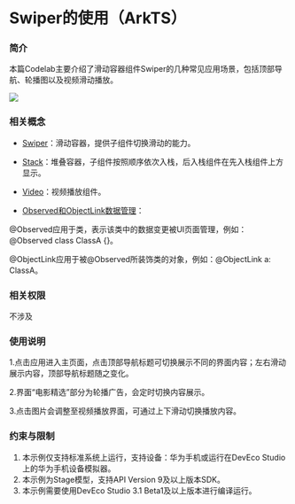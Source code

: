 # Swiper的使用（ArkTS）

### 简介

本篇Codelab主要介绍了滑动容器组件Swiper的几种常见应用场景，包括顶部导航、轮播图以及视频滑动播放。

![](screenshots/device/swiper.gif)



### 相关概念

- [Swiper](https://developer.harmonyos.com/cn/docs/documentation/doc-references/ts-container-swiper-0000001333321221)：滑动容器，提供子组件切换滑动的能力。

- [Stack](https://developer.harmonyos.com/cn/docs/documentation/doc-references/ts-container-stack-0000001333641093)：堆叠容器，子组件按照顺序依次入栈，后入栈组件在先入栈组件上方显示。

- [Video](https://developer.harmonyos.com/cn/docs/documentation/doc-references/ts-media-components-video-0000001333641101)：视频播放组件。

-  [Observed和ObjectLink数据管理](https://developer.harmonyos.com/cn/docs/documentation/doc-guides/ets-state-mgmt-page-level-0000001149818711#ZH-CN_TOPIC_0000001157388859__observed%E5%92%8Cobjectlink%E6%95%B0%E6%8D%AE%E7%AE%A1%E7%90%86)： 

  @Observed应用于类，表示该类中的数据变更被UI页面管理，例如：@Observed class ClassA {}。

  @ObjectLink应用于被@Observed所装饰类的对象，例如：@ObjectLink a: ClassA。

### 相关权限

不涉及

### 使用说明

1.点击应用进入主页面，点击顶部导航标题可切换展示不同的界面内容；左右滑动展示内容，顶部导航标题随之变化。

2.界面“电影精选”部分为轮播广告，会定时切换内容展示。

3.点击图片会调整至视频播放界面，可通过上下滑动切换播放内容。

### 约束与限制

1. 本示例仅支持标准系统上运行，支持设备：华为手机或运行在DevEco Studio上的华为手机设备模拟器。
2. 本示例为Stage模型，支持API Version 9及以上版本SDK。
3. 本示例需要使用DevEco Studio 3.1 Beta1及以上版本进行编译运行。